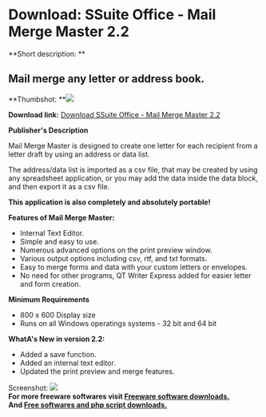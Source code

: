 # Download: SSuite Office - Mail Merge Master 2.2

**Short description: **

## Mail merge any letter or address book.

  
**Thumbshot: **![](http://www.freewarefiles.com/screenshot/ssuite_lmmm_md.jpg)   
  
**Download link:** [Download SSuite Office - Mail Merge Master 2.2](http://freesoftwares.boysofts.com/SSuite-Office-Mail-Merge-Master_program_74921.html)  
  

**Publisher's Description**  
  

Mail Merge Master is designed to create one letter for each recipient from a
letter draft by using an address or data list.

The address/data list is imported as a csv file, that may be created by using
any spreadsheet application, or you may add the data inside the data block,
and then export it as a csv file.

**This application is also completely and absolutely portable!**

**Features of Mail Merge Master:**

  * Internal Text Editor. 
  * Simple and easy to use. 
  * Numerous advanced options on the print preview window. 
  * Various output options including csv, rtf, and txt formats. 
  * Easy to merge forms and data with your custom letters or envelopes. 
  * No need for other programs, QT Writer Express added for easier letter and form creation. 

**Minimum Requirements**

  * 800 x 600 Display size 
  * Runs on all Windows operatings systems - 32 bit and 64 bit 

**WhatA's New in version 2.2:**

  * Added a save function. 
  * Added an internal text editor. 
  * Updated the print preview and merge features. 

  
  
Screenshot: ![](http://www.freewarefiles.com/screenshot/ssuite_lmmm.jpg)  
**For more freeware softwares visit [Freeware software downloads.](http://freesoftwares.boysofts.com/)**   
**And [Free softwares and php script downloads.](http://www.boysofts.com/)**

